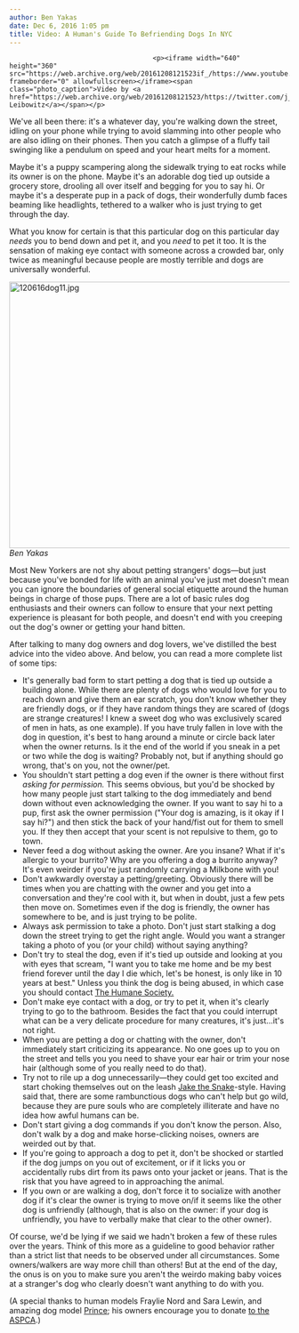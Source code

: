 ```yaml
---
author: Ben Yakas
date: Dec 6, 2016 1:05 pm
title: Video: A Human's Guide To Befriending Dogs In NYC
---
```


	
										<p><iframe width="640" height="360" src="https://web.archive.org/web/20161208121523if_/https://www.youtube.com/embed/lG_bbuj8YHY" frameborder="0" allowfullscreen></iframe><span class="photo_caption">Video by <a href="https://web.archive.org/web/20161208121523/https://twitter.com/j_leibowitz">Jessica Leibowitz</a></span></p>

<p>We&apos;ve all been there: it&apos;s a whatever day, you&apos;re walking down the street, idling on your phone while trying to avoid slamming into other people who are also idling on their phones. Then you catch a glimpse of a fluffy tail swinging like a pendulum on speed and your heart melts for a moment. </p>

<p>Maybe it&apos;s a puppy scampering along the sidewalk trying to eat rocks while its owner is on the phone. Maybe it&apos;s an adorable dog tied up outside a grocery store, drooling all over itself and begging for you to say hi. Or maybe it&apos;s a desperate pup in a pack of dogs, their wonderfully dumb faces beaming like headlights, tethered to a walker who is just trying to get through the day. </p>

<p>What you know for certain is that this particular dog on this particular day <em>needs</em> you to bend down and pet it, and you <em>need</em> to pet it too. It is the sensation of making eye contact with someone across a crowded bar, only twice as meaningful because people are mostly terrible and dogs are universally wonderful. </p>

<p><span class="mt-enclosure mt-enclosure-image" style="display: inline;"> </span></p><div class="image-none"> <img alt="120616dog11.jpg" src="https://web.archive.org/web/20161208121523im_/http://gothamist.com/attachments/byakas/120616dog11.jpg" width="640" height="479"> <br> <i> Ben Yakas</i></div> <p></p>

<p>Most New Yorkers are not shy about petting strangers&apos; dogs&#x2014;but just because you&apos;ve bonded for life with an animal you&apos;ve just met doesn&apos;t mean you can ignore the boundaries of general social etiquette around the human beings in charge of those pups. There are a lot of basic rules dog enthusiasts and their owners can follow to ensure that your next petting experience is pleasant for both people, and doesn&apos;t end with you creeping out the dog&apos;s owner or getting your hand bitten.</p>

<p>After talking to many dog owners and dog lovers, we&apos;ve distilled the best advice into the video above. And below, you can read a more complete list of some tips:</p>

<ul>
	<li>It&apos;s generally bad form to start petting a dog that is tied up outside a building alone. While there are plenty of dogs who would love for you to reach down and give them an ear scratch, you don&apos;t know whether they are friendly dogs, or if they have random things they are scared of (dogs are strange creatures! I knew a sweet dog who was exclusively scared of men in hats, as one example). If you have truly fallen in love with the dog in question, it&apos;s best to hang around a minute or circle back later when the owner returns. Is it the end of the world if you sneak in a pet or two while the dog is waiting? Probably not, but if anything should go wrong, that&apos;s on you, not the owner/pet.</li>
	<li>You shouldn&apos;t start petting a dog even if the owner is there without first <em>asking for permission.</em> This seems obvious, but you&apos;d be shocked by how many people just start talking to the dog immediately and bend down without even acknowledging the owner. If you want to say hi to a pup, first ask the owner permission (&quot;Your dog is amazing, is it okay if I say hi?&quot;) and then stick the back of your hand/fist out for them to smell you. If they then accept that your scent is not repulsive to them, go to town. </li>
	<li>Never feed a dog without asking the owner. Are you insane? What if it&apos;s allergic to your burrito? Why are you offering a dog a burrito anyway? It&apos;s even weirder if you&apos;re just randomly carrying a Milkbone with you!</li>
	<li>Don&apos;t awkwardly overstay a petting/greeting. Obviously there will be times when you are chatting with the owner and you get into a conversation and they&apos;re cool with it, but when in doubt, just a few pets then move on. Sometimes even if the dog is friendly, the owner has somewhere to be, and is just trying to be polite.</li>
	<li>Always ask permission to take a photo. Don&apos;t just start stalking a dog down the street trying to get the right angle. Would you want a stranger taking a photo of you (or your child) without saying anything?</li>
	<li>Don&apos;t try to steal the dog, even if it&apos;s tied up outside and looking at you with eyes that scream, &quot;I want you to take me home and be my best friend forever until the day I die which, let&apos;s be honest, is only like in 10 years at best.&quot; Unless you think the dog is being abused, in which case you should contact <a href="https://web.archive.org/web/20161208121523/http://www.humanesociety.org/issues/abuse_neglect/tips/cruelty_action.html?referrer=https://www.google.com/">The Humane Society.</a> </li>
	<li>Don&apos;t make eye contact with a dog, or try to pet it, when it&apos;s clearly trying to go to the bathroom. Besides the fact that you could interrupt what can be a very delicate procedure for many creatures, it&apos;s just...it&apos;s not right.</li>
	<li>When you are petting a dog or chatting with the owner, don&apos;t immediately start criticizing its appearance. No one goes up to you on the street and tells you you need to shave your ear hair or trim your nose hair (although some of you really need to do that).</li>
	<li>Try not to rile up a dog unnecessarily&#x2014;they could get too excited and start choking themselves out on the leash <a href="https://web.archive.org/web/20161208121523/http://www.jakethesnakeroberts.com/">Jake the Snake</a>-style. Having said that, there are some rambunctious dogs who can&apos;t help but go wild, because they are pure souls who are completely illiterate and have no idea how awful humans can be. </li>
	<li>Don&apos;t start giving a dog commands if you don&apos;t know the person. Also, don&apos;t walk by a dog and make horse-clicking noises, owners are weirded out by that.</li>
	<li>If you&apos;re going to approach a dog to pet it, don&apos;t be shocked or startled if the dog jumps on you out of excitement, or if it licks you or accidentally rubs dirt from its paws onto your jacket or jeans. That is the risk that you have agreed to in approaching the animal.</li>
	<li>If you own or are walking a dog, don&apos;t force it to socialize with another dog if it&apos;s clear the owner is trying to move on/if it seems like the other dog is unfriendly (although, that is also on the owner: if your dog is unfriendly, you have to verbally make that clear to the other owner).</li>
</ul>

<p>Of course, we&apos;d be lying if we said we hadn&apos;t broken a few of these rules over the years. Think of this more as a guideline to good behavior rather than a strict list that needs to be observed under all circumstances. Some owners/walkers are way more chill than others! But at the end of the day, the onus is on you to make sure you aren&apos;t the weirdo making baby voices at a stranger&apos;s dog who clearly doesn&apos;t want anything to do with you.</p>

<p>(A special thanks to human models Fraylie Nord and Sara Lewin, and amazing dog model <a href="https://web.archive.org/web/20161208121523/https://www.instagram.com/prince_in_the_city/">Prince</a>; his owners encourage you to donate <a href="https://web.archive.org/web/20161208121523/https://secure.aspca.org/team/we-love-prince">to the ASPCA</a>.)</p>					
										
									
				